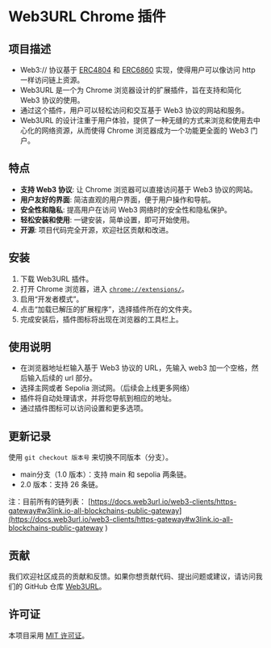 # Web3URL Chrome 插件

## 项目描述

* Web3:// 协议基于 [ERC4804](https://eips.ethereum.org/EIPS/eip-4804) 和 [ERC6860](https://eips.ethereum.org/EIPS/eip-6860) 实现，使得用户可以像访问 http 一样访问链上资源。
* Web3URL 是一个为 Chrome 浏览器设计的扩展插件，旨在支持和简化 Web3 协议的使用。
* 通过这个插件，用户可以轻松访问和交互基于 Web3 协议的网站和服务。
* Web3URL 的设计注重于用户体验，提供了一种无缝的方式来浏览和使用去中心化的网络资源，从而使得 Chrome 浏览器成为一个功能更全面的 Web3 门户。

## 特点

- **支持 Web3 协议**: 让 Chrome 浏览器可以直接访问基于 Web3 协议的网站。
- **用户友好的界面**: 简洁直观的用户界面，便于用户操作和导航。
- **安全性和隐私**: 提高用户在访问 Web3 网络时的安全性和隐私保护。
- **轻松安装和使用**: 一键安装，简单设置，即可开始使用。
- **开源**: 项目代码完全开源，欢迎社区贡献和改进。

## 安装

1. 下载 Web3URL 插件。
2. 打开 Chrome 浏览器，进入 [`chrome://extensions/`](chrome://extensions/)。
3. 启用“开发者模式”。
4. 点击“加载已解压的扩展程序”，选择插件所在的文件夹。
5. 完成安装后，插件图标将出现在浏览器的工具栏上。

## 使用说明

- 在浏览器地址栏输入基于 Web3 协议的 URL，先输入 web3 加一个空格，然后输入后续的 url 部分。
- 选择主网或者 Sepolia 测试网。（后续会上线更多网络）
- 插件将自动处理请求，并将您导航到相应的地址。
- 通过插件图标可以访问设置和更多选项。

## 更新记录
使用 `git checkout 版本号` 来切换不同版本（分支）。
* main分支（1.0 版本）：支持 main 和 sepolia 两条链。
* 2.0 版本：支持 26 条链。

注：目前所有的链列表：
[https://docs.web3url.io/web3-clients/https-gateway#w3link.io-all-blockchains-public-gateway](https://docs.web3url.io/web3-clients/https-gateway#w3link.io-all-blockchains-public-gateway
)

## 贡献

我们欢迎社区成员的贡献和反馈。如果你想贡献代码、提出问题或建议，请访问我们的 GitHub 仓库 [Web3URL](https://github.com/Whitehare2023/web3url)。

## 许可证

本项目采用 [MIT 许可证](LICENSE)。
